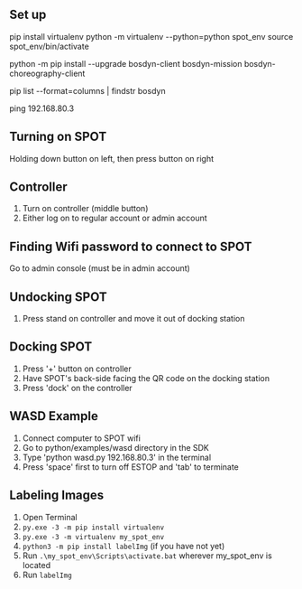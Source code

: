 ## Set up

pip install virtualenv
python -m virtualenv --python=python spot_env
source spot_env/bin/activate

python -m pip install --upgrade bosdyn-client bosdyn-mission bosdyn-choreography-client

pip list --format=columns | findstr bosdyn

ping 192.168.80.3

## Turning on SPOT
Holding down button on left, then press button on right

## Controller
1. Turn on controller (middle button)
2. Either log on to regular account or admin account 

## Finding Wifi password to connect to SPOT
Go to admin console (must be in admin account)

## Undocking SPOT
1. Press stand on controller and move it out of docking station

## Docking SPOT
1. Press '+' button on controller
2. Have SPOT's back-side facing the QR code on the docking station
3. Press 'dock' on the controller

## WASD Example
1. Connect computer to SPOT wifi
2. Go to python/examples/wasd directory in the SDK
3. Type 'python wasd.py 192.168.80.3' in the terminal
4. Press 'space' first to turn off ESTOP and 'tab' to terminate

## Labeling Images
1. Open Terminal
2. `py.exe -3 -m pip install virtualenv`
3. `py.exe -3 -m virtualenv my_spot_env`
4. `python3 -m pip install labelImg` (if you have not yet)
5. Run `.\my_spot_env\Scripts\activate.bat` wherever my_spot_env is located
6. Run `labelImg`
